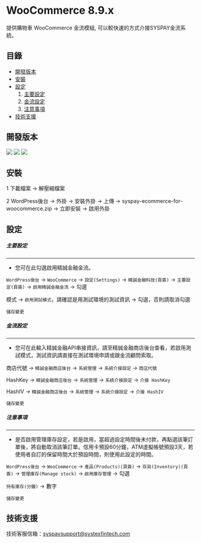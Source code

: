 # WooCommerce 8.9.x
提供購物車 WooCommerce 金流模組, 可以較快速的方式介接SYSPAY金流系統。

目錄
-----------------
* [開發版本](#開發版本)
* [安裝](#安裝)
* [設定](#設定)
    1. [主要設定](#主要設定)
    2. [金流設定](#金流設定)
    3. [注意事項](#注意事項)
* [技術支援](#技術支援)




開發版本
-----------------
<img src="https://img.shields.io/badge/Now--Scott-6.7.1-red?label=WordPress&labelColor=blue"> <img src="https://img.shields.io/badge/Now--Scott-8.9.3-red?label=WooCommerce&labelColor=blue"> <img src="https://img.shields.io/badge/Now--Scott-8.2-red?label=PHP&labelColor=blue">



安裝
-----------------
1 下載檔案 -> 解壓縮檔案

2 WordPress後台 -> 外掛 -> 安裝外掛 -> 上傳 -> syspay-ecommerce-for-woocommerce.zip -> 立即安裝 -> 啟用外掛


設定
-----------------

##### 主要設定
-----------------
- 您可在此勾選啟用精誠金融金流。

`WordPress後台` -> `WooCommerce` -> `設定(Settings)` -> `精誠金融科技(頁簽)` -> `主要設定(頁簽)` -> `啟用精誠金融金流` -> 勾選

模式 -> `啟用測試模式`，請確認是用測試環境的測試資訊 -> 勾選，否則請取消勾選

`儲存變更`

##### 金流設定
-----------------
- 您可在此輸入精誠金融API串接資訊，請至精誠金融商店後台查看，若啟用測試模式，測試資訊請直接在測試環境申請或跟金流顧問索取。

商店代號 -> `精誠金融商店後台` -> `系統管理` -> `系統介接設定` -> `商店代號`

HashKey -> `精誠金融商店後台` -> `系統管理` -> `系統介接設定` -> `介接 HashKey`

HashIV -> `精誠金融商店後台` -> `系統管理` -> `系統介接設定` -> `介接 HashIV`

`儲存變更`

##### 注意事項
-----------------
- 是否啟用管理庫存設定，若是啟用，當超過設定時間後未付款，再點選該筆訂單後，將自動取消該筆訂單。信用卡預設60分鐘，ATM虛擬帳號預設3天，若使用者自訂的保留時間大於預設時間，則使用此設定的時間。

`WordPress後台` -> `WooCommerce` -> `產品(Products)(頁簽)` -> `存貨(Inventory)(頁簽)` -> `管理庫存(Manage stock)` -> `啟用庫存管理` -> 勾選

`持有庫存(分鐘)` -> 數字

`儲存變更`


技術支援
-----------------
技術客服信箱：syspaysupport@systexfintech.com




